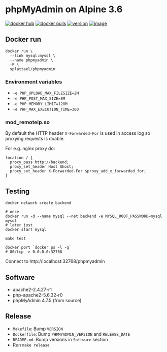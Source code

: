 # phpMyAdmin on Alpine 3.6

[hub]: https://hub.docker.com/r/splattael/phpmyadmin

[![docker hub](https://img.shields.io/badge/docker-image-blue.svg?style=round-square)][hub]
[![docker pulls](https://img.shields.io/docker/pulls/splattael/phpmyadmin.svg)][hub]
[![version](https://images.microbadger.com/badges/version/splattael/phpmyadmin.svg)](https://registry.hub.docker.com/u/splattael/phpmyadmin/)
[![image](https://images.microbadger.com/badges/image/splattael/phpmyadmin.svg)](https://microbadger.com/images/splattael/phpmyadmin)

## Docker run

    docker run \
      --link mysql:mysql \
      --name phpmyadmin \
      -P \
      splattael/phpmyadmin

### Environment variables

* `-e PHP_UPLOAD_MAX_FILESIZE=2M`
* `-e PHP_POST_MAX_SIZE=8M`
* `-e PHP_MEMORY_LIMIT=128M`
* `-e PHP_MAX_EXECUTION_TIME=300`

### mod_remoteip.so

By default the HTTP header `X-Forwarded-For` is used in access log
so proxying requests is doable.

For e.g. nginx proxy do:

    location / {
      proxy_pass http://backend;
      proxy_set_header Host $host;
      proxy_set_header X-Forwarded-For $proxy_add_x_forwarded_for;
    }


## Testing

```shell
docker network create backend

# once
docker run -d --name mysql --net backend -e MYSQL_ROOT_PASSWORD=mysql mysql
# later just
docker start mysql

make test

docker port `docker ps -l -q`
# 80/tcp -> 0.0.0.0:32768
```

Connect to http://localhost:32768/phpmyadmin


## Software

* apache2-2.4.27-r1
* php-apache2-5.6.32-r0
* phpMyAdmin 4.7.5 (from source)

## Release

* `Makefile`: Bump `VERSION`
* `Dockerfile`: Bump `PHPMYADMIN_VERSION` and `RELEASE_DATE`
* `README.md`: Bump versions in `Software` section
* Run `make release`
